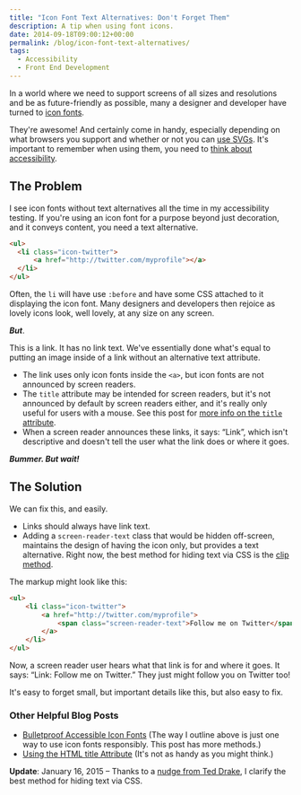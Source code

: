```yaml
---
title: "Icon Font Text Alternatives: Don't Forget Them"
description: A tip when using font icons.
date: 2014-09-18T09:00:12+00:00
permalink: /blog/icon-font-text-alternatives/
tags:
  - Accessibility
  - Front End Development
---
```


In a world where we need to support screens of all sizes and resolutions and be as future-friendly as possible, many a designer and developer have turned to [icon fonts](http://css-tricks.com/html-for-icon-font-usage/).

They're awesome! And certainly come in handy, especially depending on what browsers you support and whether or not you can [use SVGs](http://css-tricks.com/using-svg/). It's important to remember when using them, you need to [think about accessibility](http://filamentgroup.com/lab/bulletproof_icon_fonts.html).

## The Problem

I see icon fonts without text alternatives all the time in my accessibility testing. If you're using an icon font for a purpose beyond just decoration, and it conveys content, you need a text alternative.

```html
<ul>
  <li class="icon-twitter">
      <a href="http://twitter.com/myprofile"></a>
  </li>
</ul>
```

Often, the `li` will have use `:before` and have some CSS attached to it displaying the icon font. Many designers and developers then rejoice as lovely icons look, well lovely, at any size on any screen.

_**But**_.

This is a link. It has no link text. We've essentially done what's equal to putting an image inside of a link without an alternative text attribute.

  * The link uses only icon fonts inside the `<a>`, but icon fonts are not announced by screen readers.
  * The `title` attribute may be intended for screen readers, but it's not announced by default by screen readers either, and it's really only useful for users with a mouse. See this post for [more info on the `title` attribute](http://www.paciellogroup.com/blog/2013/01/using-the-html-title-attribute-updated/).
  * When a screen reader announces these links, it says: &#8220;Link&#8221;, which isn't descriptive and doesn't tell the user what the link does or where it goes.

_**Bummer. But wait!**_

## The Solution

We can fix this, and easily.

  * Links should always have link text.
  * Adding a `screen-reader-text` class that would be hidden off-screen, maintains the design of having the icon only, but provides a text alternative. Right now, the best method for hiding text via CSS is the [clip method](https://developer.yahoo.com/blogs/ydn/clip-hidden-content-better-accessibility-53456.html).

The markup might look like this:

```html
<ul>
	<li class="icon-twitter">
		<a href="http://twitter.com/myprofile">
			<span class="screen-reader-text">Follow me on Twitter</span>
		</a>
	</li>
</ul>
```

Now, a screen reader user hears what that link is for and where it goes. It says: &#8220;Link: Follow me on Twitter.&#8221; They just might follow you on Twitter too!

It's easy to forget small, but important details like this, but also easy to fix.

### Other Helpful Blog Posts

  * [Bulletproof Accessible Icon Fonts](http://filamentgroup.com/lab/bulletproof_icon_fonts.html) (The way I outline above is just one way to use icon fonts responsibly. This post has more methods.)
  * [Using the HTML title Attribute](http://www.paciellogroup.com/blog/2013/01/using-the-html-title-attribute-updated/) (It's not as handy as you might think.)

**Update**: January 16, 2015 – Thanks to a [nudge from Ted Drake](https://twitter.com/ted_drake/status/556131982501883904), I clarify the best method for hiding text via CSS.
